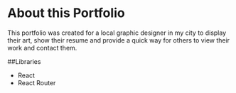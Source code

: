 # About this Portfolio

This portfolio was created for a local graphic designer in my city to display their art, show their resume and provide a quick way for others to view their work and contact them.

##Libraries
- React
- React Router
